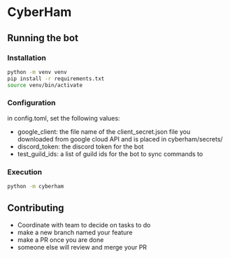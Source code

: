# CyberHam

## Running the bot
### Installation
```bash
python -m venv venv
pip install -r requirements.txt
source venv/bin/activate
```
### Configuration
in config.toml, set the following values:
- google_client: the file name of the client_secret.json file you downloaded from google cloud API and is placed in cyberham/secrets/
- discord_token: the discord token for the bot
- test_guild_ids: a list of guild ids for the bot to sync commands to

### Execution
```bash
python -m cyberham
```

## Contributing
- Coordinate with team to decide on tasks to do
- make a new branch named your feature
- make a PR once you are done
- someone else will review and merge your PR